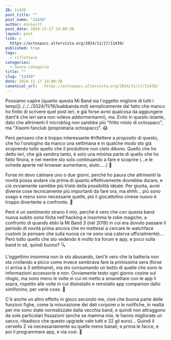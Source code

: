 ```yaml
---
ID: 11439
post_title: ""
post_name: "11439"
author: minioctt
post_date: 2024-11-17 14:00:38
layout: post
link: >
  https://octospacc.altervista.org/2024/11/17/11439/
published: true
tags:
  - riflettere
categories:
  - Senza categoria
title: ""
slug: "11439"
date: 2024-11-17 14:00:38
canonical_url:   https://octospacc.altervista.org/2024/11/17/11439/
---
```

<!-- wp:paragraph -->
<p markdown="1">Possiamo capire [quanto questa Mi Band sia l'oggetto migliore di tutti i tempi](../../../2024/11/16/luabbanda.md) semplicemente dal fatto che manco ho finito di scrivere quel post ieri, e già forse avrei qualcosa da aggiungere (tant'è che ieri sera non volevo addormentarmi), ma. Evito in questo istante, dato che altrimenti il microblog non sarebbe più "fritto misto di octospacc", ma "Xiaomi fanclub (proprietaria octospacc)". 😱️</p>
<!-- /wp:paragraph -->

<!-- wp:paragraph -->
<p markdown="1">Però pensavo che è troppo interessante #riflettere a proposito di questo, che ho l'orologino da manco una settimana e in qualche modo sto già scoprendo tutto quello che il produttore non cielo dikono. Quello che ho detto ieri, che già sembra tanto, è solo una minima parte di quello che ho fatto finora, e nel mentre sto solo continuando a fare e scoprire (...e le schede aperte nel browser aumentano, aiuto.....) 🥴️</p>
<!-- /wp:paragraph -->

<!-- wp:paragraph -->
<p markdown="1">Forse mi devo calmare uno o due giorni, perché ho paura che altrimenti la novità possa andare via prima di quanto effettivamente dovrebbe durare, e ciò ovviamente sarebbe più triste della possibilità ideale. Per giunta, avrei diverse cose tecnicamente più importanti da fare ora, ma ehhh... più sono svago e meno sono necessarie quelle, più il giocattolino cinese nuovo è troppo divertente a confronto. 🤭️</p>
<!-- /wp:paragraph -->

<!-- wp:paragraph -->
<p markdown="1">Però è un sentimento strano il mio, perché è vero che con questa band nuova subito sono finita nell'hacking e insomma le robe magiche, a confronto di quando ebbi la Mi Band 3 (nel 2019) in cui era dovuto passare il periodo di novità prima ancora che mi mettessi a cercare le watchface custom (e pensare che sulla nuova ce ne sono una caterva ufficialmente)... Però tutto quello che sto vedendo è molto tra forum e app, e poco sulla band in sé, quindi buono? 🔍️</p>
<!-- /wp:paragraph -->

<!-- wp:paragraph -->
<p markdown="1">L'oggettino insomma non lo sto abusando, tant'è vero che la batteria non sta crollando a picco come invece sembrava fare la primissima sera (forse ci arriva a 3 settimane), ma sto consumando un botto di quelle che sono le informazioni accessorie e non. Ovviamente testo ogni giorno cosine sul rilogio, ma sono meno le volte in cui mi metto a smanettare con le app lì sopra, rispetto alle volte in cui disinstallo e reinstallo app companion dallo ximifonino, per <em>varie cose</em>. 📳️</p>
<!-- /wp:paragraph -->

<!-- wp:paragraph -->
<p markdown="1">C'è anche un altro effetto in gioco secondo me, cioè che buona parte delle funzioni fighe, come la misurazione dei dati corporei o le notifiche, in realtà per me sono state normalizzate dalla vecchia band, e quindi non attraggono da sole particolari fissazioni (anche se mamma mia, le hanno migliorate un sacco, ribadisco che questo upgrade vale tutti e 32 gli euro)... Quindi il cervello Z va necessariamente su quelle meno banali; e prima le facce, e poi il programmare app, e via così. 🥰️</p>
<!-- /wp:paragraph -->